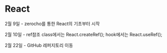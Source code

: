 # React

2월 9일 - zerocho를 통한 React의 기초부터 시작

2월 10일 - ref참조
    class에서는 React.createRef();
    hook에서는 React.useRef();

2월 22일 - GitHub 레퍼지토리 이동

